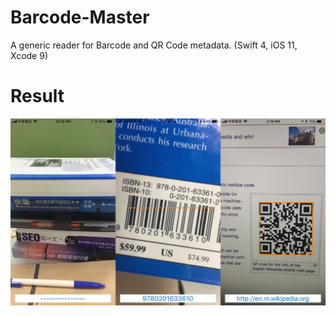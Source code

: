 # Barcode-Master
A generic reader for Barcode and QR Code metadata. (Swift 4, iOS 11, Xcode 9)


# Result
![image][result]

[result]:https://github.com/JohnnyMilk/Barcode-Master/blob/master/result.jpg
